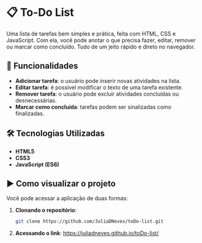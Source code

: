 # 📋 To-Do List  

Uma lista de tarefas bem simples e prática, feita com HTML, CSS e JavaScript. 
Com ela, você pode anotar o que precisa fazer, editar, remover ou marcar como concluído. Tudo de um jeito rápido e direto no navegador.

## 🚀 Funcionalidades  

- **Adicionar tarefa**: o usuário pode inserir novas atividades na lista.  
- **Editar tarefa**: é possível modificar o texto de uma tarefa existente.  
- **Remover tarefa**: o usuário pode excluir atividades concluídas ou desnecessárias.  
- **Marcar como concluída**: tarefas podem ser sinalizadas como finalizadas.
  
## 🛠️ Tecnologias Utilizadas  

- **HTML5**
- **CSS3**
- **JavaScript (ES6)**

## ▶️ Como visualizar o projeto  

Você pode acessar a aplicação de duas formas:  

1. **Clonando o repositório**:  
   ```bash
   git clone https://github.com/JuliaDNeves/toDo-list.git

2. **Acessando o link**:
  https://juliadneves.github.io/toDo-list/

 
